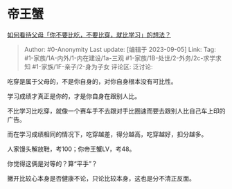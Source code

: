 # 帝王蟹
[如何看待父母「你不要比吃，不要比穿，就比学习」的想法？](https://www.zhihu.com/question/324437913/answer/3193775455)

> Author: #0-Anonymity
> Last update: [编辑于 2023-09-05]
> Link:
> Tag: #1-家族/1A-内外/1-内在建设/1a-三观 #1-家族/1B-处世/2-外务/2c-求学求知  #1-家族/1F-亲子/2-身为子女
> 评论区:
> 泛讨论:

吃穿是属于父母的，不是你自身的，对你自身根本没有可比性。

学习成绩才真正是你的，才是你自身在跟别人比。

不比学习比吃穿，就像一个赛车手不去跟对手比圈速而要去跟别人比自己车上印的广告。

而在学习成绩相同的情况下，吃穿越差，得分越高，吃穿越好，扣分越多。

人家馒头解放鞋，考100；你帝王蟹LV，考48。

你觉得这俩是对等的？算“平手”？

撇开比较心本身是否健康不论，只论比较本身，这也是分不清正反面。
